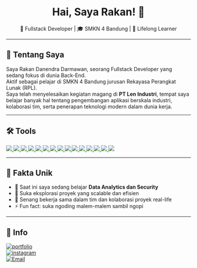 <h1 align="center">Hai, Saya Rakan! 👋</h1>

<p align="center">
  🔧 Fullstack Developer | 🎓 SMKN 4 Bandung | 🧠 Lifelong Learner
</p>

---

## 🚀 Tentang Saya

Saya Rakan Danendra Darmawan, seorang Fullstack Developer yang sedang fokus di dunia Back-End.  
Aktif sebagai pelajar di SMKN 4 Bandung jurusan Rekayasa Perangkat Lunak (RPL).  
Saya telah menyelesaikan kegiatan magang di **PT Len Industri**, tempat saya belajar banyak hal tentang pengembangan aplikasi berskala industri, kolaborasi tim, serta penerapan teknologi modern dalam dunia kerja.

---

## 🛠️ Tools

<p>
  <p align="left">
  <a href="https://developer.mozilla.org/en-US/docs/Web/JavaScript" target="_blank">
    <img src="https://skillicons.dev/icons?i=js" />
  </a>
  <a href="https://www.typescriptlang.org/" target="_blank">
    <img src="https://skillicons.dev/icons?i=ts" />
  </a>
  <a href="https://nodejs.org/" target="_blank">
    <img src="https://skillicons.dev/icons?i=nodejs" />
  </a>
  <a href="https://expressjs.com/" target="_blank">
    <img src="https://skillicons.dev/icons?i=express" />
  </a>
  <a href="https://reactjs.org/" target="_blank">
    <img src="https://skillicons.dev/icons?i=react" />
  </a>
  <a href="https://vuejs.org/" target="_blank">
    <img src="https://skillicons.dev/icons?i=vue" />
  </a>
  <a href="https://developer.mozilla.org/en-US/docs/Web/HTML" target="_blank">
    <img src="https://skillicons.dev/icons?i=html" />
  </a>
  <a href="https://developer.mozilla.org/en-US/docs/Web/CSS" target="_blank">
    <img src="https://skillicons.dev/icons?i=css" />
  </a>
  <a href="https://tailwindcss.com/" target="_blank">
    <img src="https://skillicons.dev/icons?i=tailwind" />
  </a>
  <a href="https://vitejs.dev/" target="_blank">
    <img src="https://skillicons.dev/icons?i=vite" />
  </a>
  <a href="https://www.prisma.io/" target="_blank">
    <img src="https://skillicons.dev/icons?i=prisma" />
  </a>
  <a href="https://www.mysql.com/" target="_blank">
    <img src="https://skillicons.dev/icons?i=mysql" />
  </a>
  <a href="https://www.mongodb.com/" target="_blank">
    <img src="https://skillicons.dev/icons?i=mongodb" />
  </a>
  <a href="https://figma.com/" target="_blank">
    <img src="https://skillicons.dev/icons?i=figma" />
  </a>
  <a href="https://code.visualstudio.com/" target="_blank">
    <img src="https://skillicons.dev/icons?i=vscode" />
  </a>
</p>

---

## 📌 Fakta Unik

- 🧠 Saat ini saya sedang belajar **Data Analytics dan Security**
- 🧪 Suka eksplorasi proyek yang scalable dan efisien
- 🤝 Senang bekerja sama dalam tim dan kolaborasi proyek real-life
- ⚡ Fun fact: suka ngoding malem-malem sambil ngopi

---

## 🔗 Info

[![portfolio](https://img.shields.io/badge/Portfolio-000?style=for-the-badge&logo=vercel&logoColor=white)](https://rakadevn.web.app/)  
[![instagram](https://img.shields.io/badge/@rakandanendra-E4405F?style=for-the-badge&logo=instagram&logoColor=white)](https://instagram.com/rkan_dd)  
[![Email](https://img.shields.io/badge/Email-me-informational?style=for-the-badge&logo=gmail&logoColor=white)](mailto:rakandanendrad@gmail.com)

